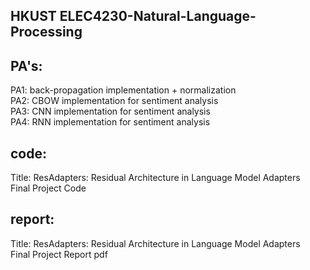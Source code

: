 ## HKUST ELEC4230-Natural-Language-Processing

## PA's:
PA1: back-propagation implementation + normalization <br />
PA2: CBOW implementation for sentiment analysis <br />
PA3: CNN implementation for sentiment analysis <br />
PA4: RNN implementation for sentiment analysis <br />

## code:
Title: ResAdapters: Residual Architecture in Language Model Adapters <br />
Final Project Code

## report:
Title: ResAdapters: Residual Architecture in Language Model Adapters <br />
Final Project Report pdf

